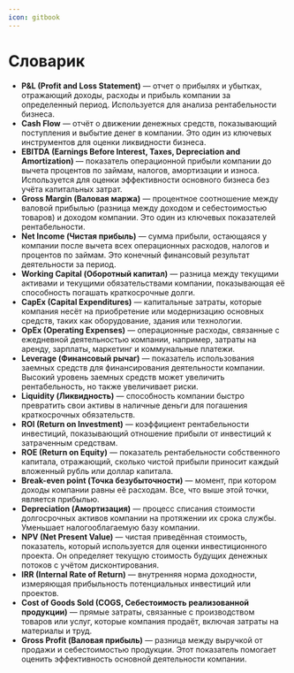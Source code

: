 ```yaml
---
icon: gitbook
---
```


# Словарик

* **P\&L (Profit and Loss Statement)** — отчет о прибылях и убытках, отражающий доходы, расходы и прибыль компании за определенный период. Используется для анализа рентабельности бизнеса.
* **Cash Flow** — отчёт о движении денежных средств, показывающий поступления и выбытие денег в компании. Это один из ключевых инструментов для оценки ликвидности бизнеса.
* **EBITDA (Earnings Before Interest, Taxes, Depreciation and Amortization)** — показатель операционной прибыли компании до вычета процентов по займам, налогов, амортизации и износа. Используется для оценки эффективности основного бизнеса без учёта капитальных затрат.
* **Gross Margin (Валовая маржа)** — процентное соотношение между валовой прибылью (разница между доходом и себестоимостью товаров) и доходом компании. Это один из ключевых показателей рентабельности.
* **Net Income (Чистая прибыль)** — сумма прибыли, остающаяся у компании после вычета всех операционных расходов, налогов и процентов по займам. Это конечный финансовый результат деятельности за период.
* **Working Capital (Оборотный капитал)** — разница между текущими активами и текущими обязательствами компании, показывающая её способность погашать краткосрочные долги.
* **CapEx (Capital Expenditures)** — капитальные затраты, которые компания несёт на приобретение или модернизацию основных средств, таких как оборудование, здания или технологии.
* **OpEx (Operating Expenses)** — операционные расходы, связанные с ежедневной деятельностью компании, например, затраты на аренду, зарплаты, маркетинг и коммунальные платежи.
* **Leverage (Финансовый рычаг)** — показатель использования заемных средств для финансирования деятельности компании. Высокий уровень заемных средств может увеличить рентабельность, но также увеличивает риски.
* **Liquidity (Ликвидность)** — способность компании быстро превратить свои активы в наличные деньги для погашения краткосрочных обязательств.
* **ROI (Return on Investment)** — коэффициент рентабельности инвестиций, показывающий отношение прибыли от инвестиций к затраченным средствам.
* **ROE (Return on Equity)** — показатель рентабельности собственного капитала, отражающий, сколько чистой прибыли приносит каждый вложенный рубль или доллар капитала.
* **Break-even point (Точка безубыточности)** — момент, при котором доходы компании равны её расходам. Все, что выше этой точки, является прибылью.
* **Depreciation (Амортизация)** — процесс списания стоимости долгосрочных активов компании на протяжении их срока службы. Уменьшает налогооблагаемую базу компании.
* **NPV (Net Present Value)** — чистая приведённая стоимость, показатель, который используется для оценки инвестиционного проекта. Он определяет текущую стоимость будущих денежных потоков с учётом дисконтирования.
* **IRR (Internal Rate of Return)** — внутренняя норма доходности, измеряющая прибыльность потенциальных инвестиций или проектов.
* **Cost of Goods Sold (COGS, Себестоимость реализованной продукции)** — прямые затраты, связанные с производством товаров или услуг, которые компания продаёт, включая затраты на материалы и труд.
* **Gross Profit (Валовая прибыль)** — разница между выручкой от продажи и себестоимостью продукции. Этот показатель помогает оценить эффективность основной деятельности компании.
